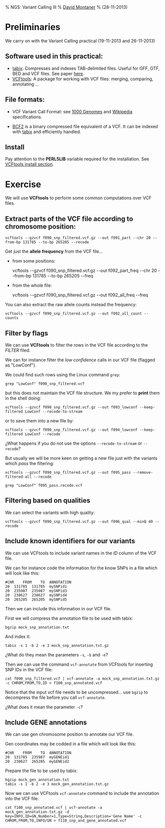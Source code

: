 % NGS: Variant Calling III
% [David Montaner](http://www.dmontaner.com/)
% (28-11-2013)

<!--
Clean the starting dataset
================================================================================
#    rm -r data/*
#    cp data0/f* data/
#    cd data
-->

Preliminaries
================================================================================

We carry on with the Variant Calling practical (19-11-2013 and 26-11-2013)


Software used in this practical:
--------------------------------

- [tabix][tabix-site]: Compresses and indexes TAB-delimited files. Useful for GFF, GTF, BED and VCF files. See paper [here][tabix-paper1].
- [VCFtools][vcftools-site]: A package for working with VCF files: merging, comparing, annotating ...
    

<!-- Tool References -->

[fastqc-site]:http://www.bioinformatics.babraham.ac.uk/projects/fastqc
[cutadapt-site]:http://code.google.com/p/cutadapt
[fastx-site]:http://hannonlab.cshl.edu/fastx_toolkit
[bowtie2-site]:http://bowtie-bio.sourceforge.net/bowtie2/index.shtml
[samtools-site]:http://samtools.sourceforge.net
[picard-site]:http://picard.sourceforge.net
[tophat-site]:http://tophat.cbcb.umd.edu
[bedtools-site]:http://code.google.com/p/bedtools/
[gatk-site]:http://www.broadinstitute.org/gatk/
[bwa-site]:http://bio-bwa.sourceforge.net/     "Burrows-Wheeler Aligner"
[dwgsim-site]:http://sourceforge.net/apps/mediawiki/dnaa/index.php?title=Whole_Genome_Simulation
[cufflinks-site]:http://cufflinks.cbcb.umd.edu/

[tabix-site]:http://samtools.sourceforge.net/tabix.shtml
[tabix-download]:http://sourceforge.net/projects/samtools/files/tabix/
[tabix-paper1]:http://bioinformatics.oxfordjournals.org/content/27/5/718.full

[igv-site]:http://www.broadinstitute.org/igv/

[vcftools-site]:http://vcftools.sourceforge.net/index.html
[vcftools-download]:http://sourceforge.net/projects/vcftools/
[vcftools-install]:http://vcftools.sourceforge.net/docs.html#install



File formats:
-------------

- VCF Variant Call Format: see [1000 Genomes][vcf-format-1000ge] and [Wikipedia][vcf-format-wikipedia] specifications.

- [BCF2][bcf-format-1000ge] is a binary compressed file equivalent of a VCF. It can be indexed with [tabix][tabix-site] and efficiently handled.


<!-- File Format References -->

[fastq-format-wikipedia]:http://en.wikipedia.org/wiki/FASTQ_format
[fastq-format-nar]:http://www.ncbi.nlm.nih.gov/pmc/articles/PMC2847217
[sam-format-samtools]:http://samtools.sourceforge.net/SAM1.pdf
[sam-format-ucsc]:http://genome.ucsc.edu/goldenPath/help/bam.html
[gtf-format-ensembl]:http://www.ensembl.org/info/website/upload/gff.html
[gtf-format-ucsc]:http://genome.ucsc.edu/FAQ/FAQformat.html#format4
[vcf-format-1000ge]:http://www.1000genomes.org/wiki/Analysis/Variant%20Call%20Format/vcf-variant-call-format-version-41
[vcf-format-wikipedia]:http://en.wikipedia.org/wiki/Variant_Call_Format
[all-formats-ucsc]:http://genome.ucsc.edu/FAQ/FAQformat.html
[bcf-format-1000ge]:http://www.1000genomes.org/wiki/analysis/variant-call-format/bcf-binary-vcf-version-2


Install
-------

Pay attention to the __PERL5LIB__ variable required for the installation. See [VCFtools install section][vcftools-install].





Exercise
================================================================================


We will use __VCFtools__ to perform some common computations over VCF files.



Extract parts of the VCF file according to chromosome position:
--------------------------------------------------------------------------------

    vcftools --gzvcf f090_snp_filtered.vcf.gz --out f091_part --chr 20 --from-bp 131785 --to-bp 265205 --recode


Get just the __allele frequency__ from the VCF file...

- from some positions:

    vcftools --gzvcf f090_snp_filtered.vcf.gz --out f092_part_freq --chr 20 --from-bp 131785 --to-bp 265205 --freq

- from the whole file:

    vcftools --gzvcf f090_snp_filtered.vcf.gz --out f092_all_freq --freq


You can also extract the raw allele counts instead the frequency:

    vcftools --gzvcf f090_snp_filtered.vcf.gz --out f092_all_count --counts




Filter by flags
--------------------------------------------------------------------------------

We can use __VCFtools__  to filter the rows in the VCF file according to the _FILTER_ filed.

We can for instance filter the _low confidence_ calls in our VCF file (flagged as "LowConf"). 

We could find such rows using the Linux command `grep`:

    grep "LowConf" f090_snp_filtered.vcf


but this does not maintain the VCF file structure. We my prefer to __print__ them in the shell doing:

    vcftools --gzvcf f090_snp_filtered.vcf.gz --out f093_lowconf --keep-filtered LowConf --recode-to-stream


or to save them into a new file by:
    
    vcftools --gzvcf f090_snp_filtered.vcf.gz --out f094_lowconf --keep-filtered LowConf --recode
    
¿What happens if you do not use the options `--recode-to-stream` or `--recode`?


But usually we will be more keen on getting a new file just with the variants which _pass_ the filtering:

    vcftools --gzvcf f090_snp_filtered.vcf.gz --out f095_pass --remove-filtered-all --recode

    grep "LowConf" f095_pass.recode.vcf




Filtering based on qualities
--------------------------------------------------------------------------------

We can select the variants with high quality:

    vcftools --gzvcf f090_snp_filtered.vcf.gz --out f096_qual --minQ 40 --recode




Include known identifiers for our variants
--------------------------------------------------------------------------------

We can use VCFtools to include variant names in the _ID_ column of the VCF file.

We can for instance code the information for the know SNPs in a file which will look like this:

    #CHR	FROM	TO	ANNOTATION
    20	131785	131785	mySNPid1
    20	235987	235987	mySNPid3
    20	238627	238627	mySNPid4
    20	265205	265205	mySNPid5


Then we can include this information in our VCF file.

First we will compress the annotation file to be used with tabix:

    bgzip mock_snp_annotation.txt

And index it:

    tabix -s 1 -b 2 -e 3 mock_snp_annotation.txt.gz

¿What do they mean the parameters `-s`, `-b` and `-e`?

Then we can use the command `vcf-annotate` from VCFtools for inserting SNP IDs in the VCF file:

    cat f090_snp_filtered.vcf | vcf-annotate -a mock_snp_annotation.txt.gz -c CHROM,FROM,TO,ID > f100_snp_annotated.vcf

Notice that the input vcf file needs to be uncompressed... use `bgzip` to decompress the file before you call `vcf-annotate`.

¿What does it mean the parameter `-c`?
    

Include GENE annotations
--------------------------------------------------------------------------------

We can use gen chromosome position to annotate our VCF file.

Gen coordinates may be codded in a file which will look like this:

    #CHR	FROM	TO	ANNOTATION
    20	131785	235987	myGENEid1
    20	238627	265205	myGENEid2


Prepare the file to be used by tabix:

    bgzip mock_gen_annotation.txt
    tabix -s 1 -b 2 -e 3 mock_gen_annotation.txt.gz

Now we can use VCFtools `vcf-annotate` command to include the annotation into the VCF file:

    cat f100_snp_annotated.vcf | vcf-annotate -a mock_gen_annotation.txt.gz -d key=INFO,ID=GN,Number=1,Type=String,Description='Gene Name' -c CHROM,FROM,TO,INFO/GN > f110_snp_and_gene_annotated.vcf


